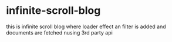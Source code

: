 # infinite-scroll-blog
this is infinite scroll blog where loader effect an filter is added and documents are fetched nusing 3rd party api
